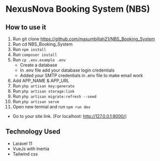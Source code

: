 # NexusNova Booking System (NBS)

## How to use it

1. Run git clone https://github.com/masumbillah21/NBS_Booking_System
2. Run cd NBS_Booking_System
3. Run `npm install`
4. Run `composer install`
5. Run `cp .env.example .env`
    - Create a database
    - In .env file add your database login credentials
    - Added your SMTP credentials in .env file to make email work
6. Add APP_NAME & APP_URL
7. Run `php artisan key:generate`
8. Run `php artisan storage:link`
9. Run `php artisan migrate:refresh --seed`
10. Run `php artisan serve`
11. Open new termial and run `npm run dev`

- Go to your site link. (For localhost: http://127.0.0.1:8000/)

## Technology Used

- Laravel 11
- VueJs with Inertia
- Tailwind css
